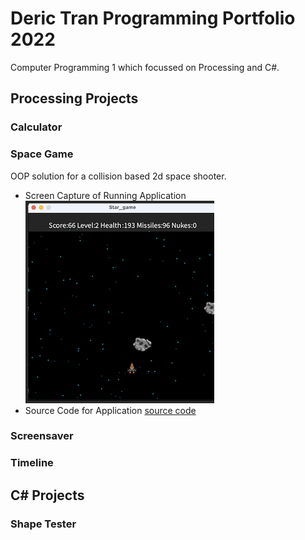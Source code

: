 # Deric Tran Programming Portfolio 2022
Computer Programming 1 which focussed on Processing and C#.

## Processing Projects

### Calculator

### Space Game
OOP solution for a collision based 2d space shooter.
* Screen Capture of Running Application
![Spacegame](https://github.com/ikenim/portfolio22/blob/main/images/stargame.png?raw=true)
* Source Code for Application
[source code](https://github.com/ikenim/portfolio22/blob/main/src/Star_game.zip)

### Screensaver

### Timeline

## C# Projects

### Shape Tester
